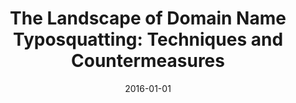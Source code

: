 ---
title: "The Landscape of Domain Name Typosquatting: Techniques and Countermeasures"
collection: publications
permalink: /publication/2016-01-01-The-Landscape-of-Domain-Name-Typosquatting-Techniques-and-Countermeasures
date: 2016-01-01
venue: 'In the proceedings of 11th International Conference on Availability, Reliability and Security, ARES 2016, Salzburg, Austria, August 31 - September 2, 2016'
paperurl: 'https://doi.org/10.1109/ARES.2016.84'
citation: ' Jeffrey Spaulding,  Shambhu Upadhyaya,  David Mohaisen, &quot;The Landscape of Domain Name Typosquatting: Techniques and Countermeasures.&quot; In the proceedings of 11th International Conference on Availability, Reliability and Security, ARES, Salzburg, Austria, 2016.'
---